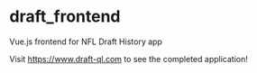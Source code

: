 # draft_frontend
Vue.js frontend for NFL Draft History app


Visit https://www.draft-ql.com to see the completed application!
